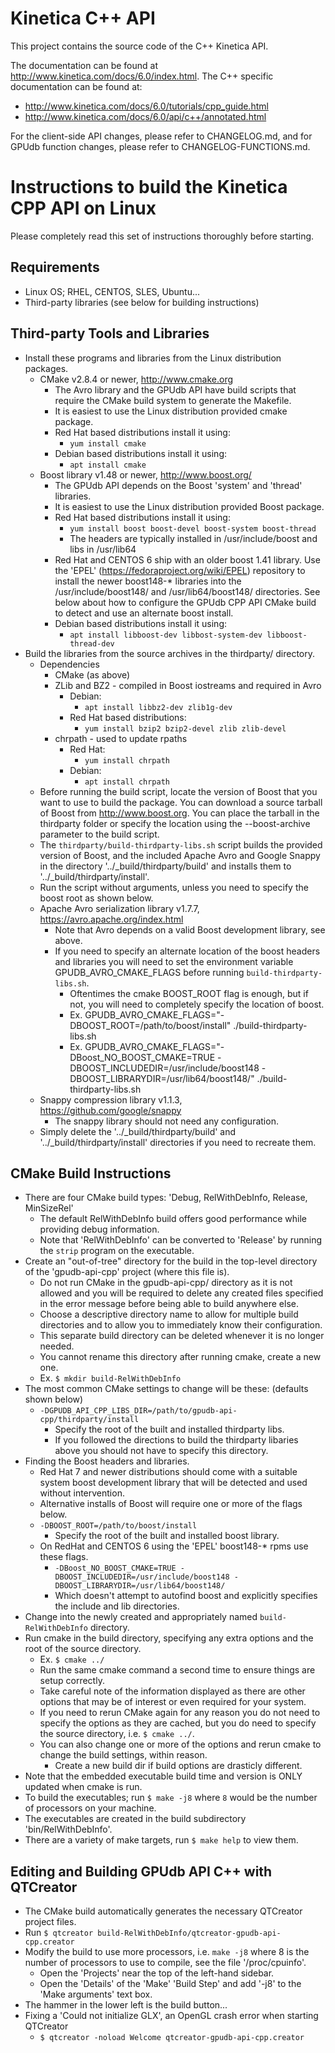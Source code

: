 Kinetica C++ API
================

This project contains the source code of the C++ Kinetica API.

The documentation can be found at http://www.kinetica.com/docs/6.0/index.html.  The
C++ specific documentation can be found at:

*   http://www.kinetica.com/docs/6.0/tutorials/cpp_guide.html
*   http://www.kinetica.com/docs/6.0/api/c++/annotated.html

For the client-side API changes, please refer to CHANGELOG.md, and for GPUdb
function changes, please refer to CHANGELOG-FUNCTIONS.md.

Instructions to build the Kinetica CPP API on Linux
===================================================

Please completely read this set of instructions thoroughly before starting.


Requirements
------------

-   Linux OS; RHEL, CENTOS, SLES, Ubuntu...
-   Third-party libraries (see below for building instructions)


Third-party Tools and Libraries
-------------------------------

-   Install these programs and libraries from the Linux distribution packages.
    -   CMake v2.8.4 or newer, http://www.cmake.org
        -   The Avro library and the GPUdb API have build scripts that require
            the CMake build system to generate the Makefile.
        -   It is easiest to use the Linux distribution provided cmake package.
        -   Red Hat based distributions install it using:
            -   `yum install cmake`
        -   Debian based distributions install it using:
            -   `apt install cmake`
    -   Boost library v1.48 or newer, http://www.boost.org/
        -   The GPUdb API depends on the Boost 'system' and 'thread' libraries.
        -   It is easiest to use the Linux distribution provided Boost package.
        -   Red Hat based distributions install it using:
            -   `yum install boost boost-devel boost-system boost-thread`
            -   The headers are typically installed in /usr/include/boost and libs in /usr/lib64
        -   Red Hat and CENTOS 6 ship with an older boost 1.41 library.
            Use the 'EPEL' (https://fedoraproject.org/wiki/EPEL) repository to
            install the newer boost148-* libraries into the
            /usr/include/boost148/ and /usr/lib64/boost148/ directories.
            See below about how to configure the GPUdb CPP API CMake build to detect
            and use an alternate boost install.
        -   Debian based distributions install it using:
            -   `apt install libboost-dev libbost-system-dev libboost-thread-dev`
-   Build the libraries from the source archives in the thirdparty/ directory.
    -   Dependencies
        - CMake (as above)
        - ZLib and BZ2 - compiled in Boost iostreams and required in Avro
            -   Debian:
                -   `apt install libbz2-dev zlib1g-dev`
            - Red Hat based distributions:
                -   `yum install bzip2 bzip2-devel zlib zlib-devel`
        - chrpath - used to update rpaths
            -   Red Hat:
                -   `yum install chrpath`
            -   Debian:
                -   `apt install chrpath`
    -   Before running the build script, locate the version of Boost that you want
        to use to build the package.  You can download a source tarball of Boost from
        http://www.boost.org.  You can place the tarball in the thirdparty folder or
        specify the location using the --boost-archive parameter to the build script.
    -   The `thirdparty/build-thirdparty-libs.sh` script builds the provided version
        of Boost, and the included Apache Avro and Google Snappy in the directory 
        '../_build/thirdparty/build' and installs them to '../_build/thirdparty/install'.
    -   Run the script without arguments, unless you need to specify the boost root
        as shown below.
    -   Apache Avro serialization library v1.7.7, https://avro.apache.org/index.html
        -   Note that Avro depends on a valid Boost development library, see above.
        -   If you need to specify an alternate location of the boost headers
            and libraries you will need to set the environment variable 
            GPUDB_AVRO_CMAKE_FLAGS before running `build-thirdparty-libs.sh`.
            -   Oftentimes the cmake BOOST_ROOT flag is enough, but if not,
                you will need to completely specify the location of boost.
            -   Ex. GPUDB_AVRO_CMAKE_FLAGS="-DBOOST_ROOT=/path/to/boost/install" ./build-thirdparty-libs.sh
            -   Ex. GPUDB_AVRO_CMAKE_FLAGS="-DBoost_NO_BOOST_CMAKE=TRUE -DBOOST_INCLUDEDIR=/usr/include/boost148 -DBOOST_LIBRARYDIR=/usr/lib64/boost148/" ./build-thirdparty-libs.sh
    -   Snappy compression library v1.1.3, https://github.com/google/snappy
        -   The snappy library should not need any configuration.
    -   Simply delete the '../_build/thirdparty/build' and '../_build/thirdparty/install' 
        directories if you need to recreate them.


CMake Build Instructions
------------------------

-   There are four CMake build types: 'Debug, RelWithDebInfo, Release, MinSizeRel'
    -   The default RelWithDebInfo build offers good performance while providing
        debug information.
    -   Note that 'RelWithDebInfo' can be converted to 'Release' by
        running the `strip` program on the executable.
-   Create an "out-of-tree" directory for the build in the top-level
    directory of the 'gpudb-api-cpp' project (where this file is).
    -   Do not run CMake in the gpudb-api-cpp/ directory as it is not allowed
        and you will be required to delete any created files specified in the
        error message before being able to build anywhere else.
    -   Choose a descriptive directory name to allow for multiple build directories
        and to allow you to immediately know their configuration.
    -   This separate build directory can be deleted whenever it is no longer needed.
    -   You cannot rename this directory after running cmake, create a new one.
    -   Ex. `$ mkdir build-RelWithDebInfo`
-   The most common CMake settings to change will be these: (defaults shown below)
    -   `-DGPUDB_API_CPP_LIBS_DIR=/path/to/gpudb-api-cpp/thirdparty/install`
        -   Specify the root of the built and installed thirdparty libs.
        -   If you followed the directions to build the thirdparty libaries above
            you should not have to specify this directory.
-   Finding the Boost headers and libraries.
    -   Red Hat 7 and newer distributions should come with a suitable system
        boost development library that will be detected and used without intervention.
    -   Alternative installs of Boost will require one or more of the flags below.
    -   `-DBOOST_ROOT=/path/to/boost/install`
        -   Specify the root of the built and installed boost library.
    -   On RedHat and CENTOS 6 using the 'EPEL' boost148-* rpms use these flags.
        -   `-DBoost_NO_BOOST_CMAKE=TRUE -DBOOST_INCLUDEDIR=/usr/include/boost148 -DBOOST_LIBRARYDIR=/usr/lib64/boost148/`
        -   Which doesn't attempt to autofind boost and explicitly specifies the include and lib directories.
-   Change into the newly created and appropriately named
    `build-RelWithDebInfo` directory.
-   Run cmake in the build directory, specifying any extra options and the 
    root of the source directory.
    -   Ex. `$ cmake ../`
    -   Run the same cmake command a second time to ensure things are setup correctly.
    -   Take careful note of the information displayed as there are other options that
        may be of interest or even required for your system.
    -   If you need to rerun CMake again for any reason you do not need to
        specify the options as they are cached, but you do need to
        specify the source directory, i.e. `$ cmake ../`.
    -   You can also change one or more of the options and rerun cmake to change
        the build settings, within reason.
        -   Create a new build dir if build options are drasticly different.
-   Note that the embedded executable build time and version is ONLY updated when cmake is run.
-   To build the executables; run `$ make -j8` where `8` would be the number of processors on your machine.
-   The executables are created in the build subdirectory 'bin/RelWithDebInfo'.
-   There are a variety of make targets, run `$ make help` to view them.


Editing and Building GPUdb API C++ with QTCreator
-------------------------------------------------

-   The CMake build automatically generates the necessary QTCreator project files.
-   Run `$ qtcreator build-RelWithDebInfo/qtcreator-gpudb-api-cpp.creator`
-   Modify the build to use more processors, i.e. `make -j8` where 8 is the
    number of processors to use to compile, see the file '/proc/cpuinfo'.
    -   Open the 'Projects' near the top of the left-hand sidebar.
    -   Open the 'Details' of the 'Make' 'Build Step' and add '-j8' to the
        'Make arguments' text box.
-   The hammer in the lower left is the build button...
-   Fixing a 'Could not initialize GLX', an OpenGL crash error when starting QTCreator
    -   `$ qtcreator -noload Welcome qtcreator-gpudb-api-cpp.creator`

